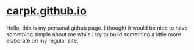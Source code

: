 # [carpk.github.io](http://carpk.github.io/)

Hello, this is my personal github page. I thought it would be nice to have something simple about me while I try to build something a little more elaborate on my regular site.